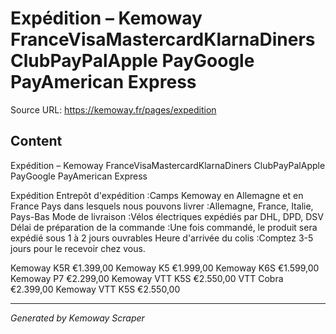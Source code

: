 # Expédition – Kemoway FranceVisaMastercardKlarnaDiners ClubPayPalApple PayGoogle PayAmerican Express

Source URL: https://kemoway.fr/pages/expedition

## Content

Expédition – Kemoway FranceVisaMastercardKlarnaDiners ClubPayPalApple PayGoogle PayAmerican Express

Expédition Entrepôt d'expédition :Camps Kemoway en Allemagne et en France Pays dans lesquels nous pouvons livrer :Allemagne, France, Italie, Pays-Bas Mode de livraison :Vélos électriques expédiés par DHL, DPD, DSV Délai de préparation de la commande :Une fois commandé, le produit sera expédié sous 1 à 2 jours ouvrables Heure d'arrivée du colis :Comptez 3-5 jours pour le recevoir chez vous.

Kemoway K5R €1.399,00 Kemoway K5 €1.999,00 Kemoway K6S €1.599,00 Kemoway P7 €2.299,00 Kemoway VTT K5S €2.550,00 VTT Cobra €2.399,00 Kemoway VTT K5S €2.550,00

---
*Generated by Kemoway Scraper*
